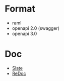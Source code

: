 # Format
- raml
- openapi 2.0 (swagger)
- openapi 3.0

# Doc
- [Slate](https://github.com/lord/slate)
- [ReDoc](https://github.com/Rebilly/ReDoc)
